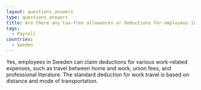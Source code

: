 ```yaml
---
layout: questions_answers
type: questions_answers
title: Are there any tax-free allowances or deductions for employees in Sweden?
tags:
  - Payroll
countries:
  - Sweden
---
```

Yes, employees in Sweden can claim deductions for various work-related expenses, such as travel between home and work, union fees, and professional literature. The standard deduction for work travel is based on distance and mode of transportation.